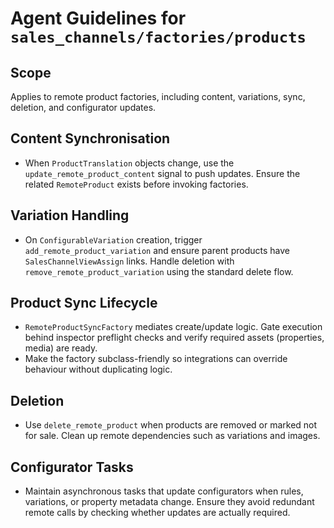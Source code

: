 # Agent Guidelines for `sales_channels/factories/products`

## Scope
Applies to remote product factories, including content, variations, sync, deletion, and configurator updates.

## Content Synchronisation
- When `ProductTranslation` objects change, use the `update_remote_product_content` signal to push updates. Ensure the related `RemoteProduct` exists before invoking factories.

## Variation Handling
- On `ConfigurableVariation` creation, trigger `add_remote_product_variation` and ensure parent products have `SalesChannelViewAssign` links. Handle deletion with `remove_remote_product_variation` using the standard delete flow.

## Product Sync Lifecycle
- `RemoteProductSyncFactory` mediates create/update logic. Gate execution behind inspector preflight checks and verify required assets (properties, media) are ready.
- Make the factory subclass-friendly so integrations can override behaviour without duplicating logic.

## Deletion
- Use `delete_remote_product` when products are removed or marked not for sale. Clean up remote dependencies such as variations and images.

## Configurator Tasks
- Maintain asynchronous tasks that update configurators when rules, variations, or property metadata change. Ensure they avoid redundant remote calls by checking whether updates are actually required.
